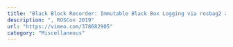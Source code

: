 ```yaml
---
title: "Black Block Recorder: Immutable Black Box Logging via rosbag2 and DLTs"
description: ", ROSCon 2019"
url: "https://vimeo.com/378682905"
category: "Miscellaneous"
---
```

